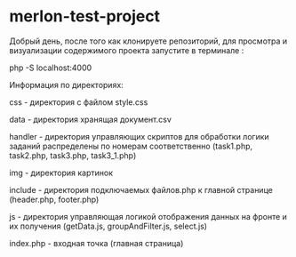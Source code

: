 # merlon-test-project

Добрый день, после того как клонируете репозиторий, для просмотра и визуализации содержимого проекта запустите в терминале :

php -S localhost:4000

Информация по директориях:

css - директория с файлом style.css

data - директория хранящая документ.csv

handler - директория управляющих скриптов для обработки логики заданий распределены по номерам соответственно (task1.php, task2.php, task3.php, task3_1.php)

img - директория картинок

include - директория подключаемых файлов.php к главной странице (header.php, footer.php)

js - директория управляющая логикой отображения данных на фронте и их получения (getData.js, groupAndFilter.js, select.js)

index.php - входная точка (главная страница)
